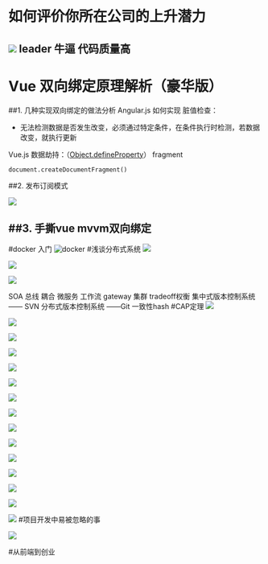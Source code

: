 # 如何评价你所在公司的上升潜力

![](https://upload-images.jianshu.io/upload_images/7094266-f11d27a185ccee46.png?imageMogr2/auto-orient/strip%7CimageView2/2/w/1240)
leader 牛逼
代码质量高
---
# Vue 双向绑定原理解析（豪华版）
##1. 几种实现双向绑定的做法分析
Angular.js 如何实现
脏值检查：
- 无法检测数据是否发生改变，必须通过特定条件，在条件执行时检测，若数据改变，就执行更新

Vue.js
数据劫持：（[Object.defineProperty](https://developer.mozilla.org/zh-CN/docs/Web/JavaScript/Reference/Global_Objects/Object/defineProperty)）
fragment
```
document.createDocumentFragment()
```
##2. 发布订阅模式

![](https://upload-images.jianshu.io/upload_images/7094266-bd3ccbd79a93a27b.png?imageMogr2/auto-orient/strip%7CimageView2/2/w/1240)

##3. 手撕vue mvvm双向绑定
---
#docker 入门
![docker](https://upload-images.jianshu.io/upload_images/7094266-aabe3a517aa6b0c9.png?imageMogr2/auto-orient/strip%7CimageView2/2/w/1240)
#浅谈分布式系统
![](https://upload-images.jianshu.io/upload_images/7094266-5fc974e761edfc5f.png?imageMogr2/auto-orient/strip%7CimageView2/2/w/1240)

![](https://upload-images.jianshu.io/upload_images/7094266-f7a1a52fc80f8690.png?imageMogr2/auto-orient/strip%7CimageView2/2/w/1240)

![](https://upload-images.jianshu.io/upload_images/7094266-7db27037b9b6754e.png?imageMogr2/auto-orient/strip%7CimageView2/2/w/1240)

SOA 总线 耦合 微服务 工作流 gateway 集群 tradeoff权衡
集中式版本控制系统 —— SVN
分布式版本控制系统 ——Git
一致性hash
#CAP定理
![](https://upload-images.jianshu.io/upload_images/7094266-980c006a8140ea08.png?imageMogr2/auto-orient/strip%7CimageView2/2/w/1240)

![](https://upload-images.jianshu.io/upload_images/7094266-56c06b2eb16711ed.png?imageMogr2/auto-orient/strip%7CimageView2/2/w/1240)

![](https://upload-images.jianshu.io/upload_images/7094266-67352a998dc19c3f.png?imageMogr2/auto-orient/strip%7CimageView2/2/w/1240)

![](https://upload-images.jianshu.io/upload_images/7094266-82fe8f27b957f269.png?imageMogr2/auto-orient/strip%7CimageView2/2/w/1240)

![](https://upload-images.jianshu.io/upload_images/7094266-09508bb2f92e3deb.png?imageMogr2/auto-orient/strip%7CimageView2/2/w/1240)

![](https://upload-images.jianshu.io/upload_images/7094266-756a97bd8b2e538b.png?imageMogr2/auto-orient/strip%7CimageView2/2/w/1240)

![](https://upload-images.jianshu.io/upload_images/7094266-d02bdef04ede4ae4.png?imageMogr2/auto-orient/strip%7CimageView2/2/w/1240)

![](https://upload-images.jianshu.io/upload_images/7094266-6a7e9a6d3b5fbdfa.png?imageMogr2/auto-orient/strip%7CimageView2/2/w/1240)

![](https://upload-images.jianshu.io/upload_images/7094266-78cd16450345fedb.png?imageMogr2/auto-orient/strip%7CimageView2/2/w/1240)

![](https://upload-images.jianshu.io/upload_images/7094266-a2f5bfa6a0f72c75.png?imageMogr2/auto-orient/strip%7CimageView2/2/w/1240)

![](https://upload-images.jianshu.io/upload_images/7094266-0cab5b9e96486674.png?imageMogr2/auto-orient/strip%7CimageView2/2/w/1240)

![](https://upload-images.jianshu.io/upload_images/7094266-daa2fbafa053cc61.png?imageMogr2/auto-orient/strip%7CimageView2/2/w/1240)

![](https://upload-images.jianshu.io/upload_images/7094266-4be2fe97235c428c.png?imageMogr2/auto-orient/strip%7CimageView2/2/w/1240)

![](https://upload-images.jianshu.io/upload_images/7094266-3469891495f15cdc.png?imageMogr2/auto-orient/strip%7CimageView2/2/w/1240)

![](https://upload-images.jianshu.io/upload_images/7094266-8ac401409713945c.png?imageMogr2/auto-orient/strip%7CimageView2/2/w/1240)
#项目开发中易被忽略的事

![](https://upload-images.jianshu.io/upload_images/7094266-cfe68335805ffeff.png?imageMogr2/auto-orient/strip%7CimageView2/2/w/1240)

#从前端到创业
